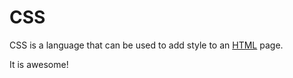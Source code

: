 # CSS

CSS is a language that can be used to add style to an [HTML](/wiki/HTML) page.

It is awesome!
